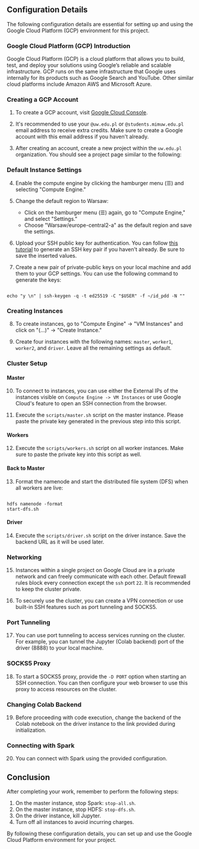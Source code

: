 ## Configuration Details

The following configuration details are essential for setting up and using the Google Cloud Platform (GCP) environment for this project.

### Google Cloud Platform (GCP) Introduction

Google Cloud Platform (GCP) is a cloud platform that allows you to build, test, and deploy your solutions using Google’s reliable and scalable infrastructure. GCP runs on the same infrastructure that Google uses internally for its products such as Google Search and YouTube. Other similar cloud platforms include Amazon AWS and Microsoft Azure.

### Creating a GCP Account

1. To create a GCP account, visit [Google Cloud Console](https://console.cloud.google.com/welcome).

2. It's recommended to use your `@uw.edu.pl` or `@students.mimuw.edu.pl` email address to receive extra credits. Make sure to create a Google account with this email address if you haven't already.

3. After creating an account, create a new project within the `uw.edu.pl` organization. You should see a project page similar to the following:

### Default Instance Settings

4. Enable the compute engine by clicking the hamburger menu (☰) and selecting "Compute Engine."

5. Change the default region to Warsaw:
   - Click on the hamburger menu (☰) again, go to "Compute Engine," and select "Settings."
   - Choose "Warsaw/europe-central2-a" as the default region and save the settings.

6. Upload your SSH public key for authentication. You can follow [this tutorial](https://www.ssh.com/academy/ssh/keygen) to generate an SSH key pair if you haven't already. Be sure to save the inserted values.

7. Create a new pair of private-public keys on your local machine and add them to your GCP settings. You can use the following command to generate the keys:

<code>
echo "y \n" | ssh-keygen -q -t ed25519 -C "$USER" -f ~/id_pdd -N ""
</code>


### Creating Instances

8. To create instances, go to "Compute Engine" -> "VM Instances" and click on "(...)" -> "Create Instance."

9. Create four instances with the following names: `master`, `worker1`, `worker2`, and `driver`. Leave all the remaining settings as default.

### Cluster Setup

#### Master

10. To connect to instances, you can use either the External IPs of the instances visible on `Compute Engine -> VM Instances` or use Google Cloud's feature to open an SSH connection from the browser.

11. Execute the `scripts/master.sh` script on the master instance. Please paste the private key generated in the previous step into this script.

#### Workers

12. Execute the `scripts/workers.sh` script on all worker instances. Make sure to paste the private key into this script as well.

#### Back to Master

13. Format the namenode and start the distributed file system (DFS) when all workers are live:

<code>
hdfs namenode -format
start-dfs.sh
</code>


#### Driver

14. Execute the `scripts/driver.sh` script on the driver instance. Save the backend URL as it will be used later.

### Networking

15. Instances within a single project on Google Cloud are in a private network and can freely communicate with each other. Default firewall rules block every connection except the `ssh` port `22`. It is recommended to keep the cluster private.

16. To securely use the cluster, you can create a VPN connection or use built-in SSH features such as port tunneling and SOCKS5.

### Port Tunneling

17. You can use port tunneling to access services running on the cluster. For example, you can tunnel the Jupyter (Colab backend) port of the driver (8888) to your local machine.

### SOCKS5 Proxy

18. To start a SOCKS5 proxy, provide the `-D PORT` option when starting an SSH connection. You can then configure your web browser to use this proxy to access resources on the cluster.

### Changing Colab Backend

19. Before proceeding with code execution, change the backend of the Colab notebook on the driver instance to the link provided during initialization.

### Connecting with Spark

20. You can connect with Spark using the provided configuration.

## Conclusion

After completing your work, remember to perform the following steps:

1. On the master instance, stop Spark: `stop-all.sh`.
2. On the master instance, stop HDFS: `stop-dfs.sh`.
3. On the driver instance, kill Jupyter.
4. Turn off all instances to avoid incurring charges.

By following these configuration details, you can set up and use the Google Cloud Platform environment for your project.

